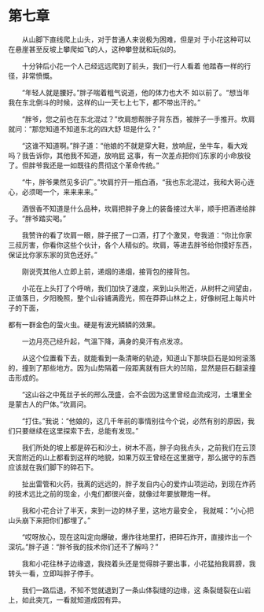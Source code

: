 # 第七章


　　从山脚下直线爬上山头，对于昔通人来说极为困难，但是对 于小花这种可以在悬崖甚至反坡上攀爬如飞的人，这种攀登就和玩似的。

　　十分钟后小花一个人己经远远爬到了前头，我们一行人看着 他踏舂一样的行径，非常愤慨。

　　“年轻人就是腰好。”胖子喘着粗气说道，他的体力也大不 如以前了。“想当年我在东北倒斗的时候，这样的山一天七上七下，都不带出汗的。”

　　“胖爷，您之前也在东北混过？”坎肩想帮胖子背东西，被胖子一手推开。坎肩就问：“那您知道不知道东北的四大舒 坦是什么？”

　　“这谁不知道啊。”胖子道：“他娘的不就是穿大鞋，放响屁，坐牛车，看大戏吗？我告诉你，其他我不知道，放响屁 这事，有一次差点把你们东家的小命放役了。但胖爷我还是一如既往的贯彻这个革命传统。”

　　“牛，胖爷果然见多识广。”坎肩拧开一瓶白酒，“我也东北混过，我和大哥心连心，必须喝一个，来来来来。”

　　酒很香不知道是什么品种，坎肩把胖子身上的装备接过大半，顺手把酒递给胖子。“胖爷踏实喝。”

　　我赞许的看了坎肩一眼，胖子抿了一口酒，打了个激炅，夸我道：“你比你家三叔厉害，你看你这些个伙计，各个人精似的。坎肩，等进去胖爷给你摸好东西，保证比你家东家的货色还好。”

　　刚说壳其他人立即上前，递烟的递烟，接背包的接背包。

　　小花在上头打了个呼哨，我们加快了速度，来到山头附近，从树杆之间望由，正值落日，夕阳晚照，整个山谷铺满霞光，照在莽莽山林之上，好像树冠上每片叶子的下面，

都有一群金色的萤火虫。硬是有波光鳞鳞的效果。

　　一边月亮己经升起，气溫下降，满身的臭汗有点发凉。

　　从这个位置看下去，就能看到一条清晰的轨迹，知道山下那块巨石是如何滚落的，撞到了那些地方。因为山势隔着一段距离就有巨大的凹陷，显然是巨石翻滚撞击形成的。

　　“这山谷之中菟丝子长的邢么茂盛，会不会因为这里曾经血流成河，土壤里全是蒙古人的尸体。”坎肩问。

　　“打住。”我说：“他娘的，这几千年前的事情别往今个说，必然有别的原因，我们只要继续在这里探索下去，总能有发现。”

　　我们所处的坡上都是碎石和沙土，树木不高，胖子向我点头，之前我们在云顶天宫附近的山上都看到这样的地貌，如果万奴王曾经在这里据守，那么据守的东西应该就在我们脚下的碎石下。

　　扯出雷管和火药，我离的远远的，胖子发自内心的爱炸山项运动，到现在炸药的技术远比之前的现金，小鬼们都很兴奋，就像过年要放鞭炮一样。

　　我和小花合计了半天，来到一边的林子里，这地方最安全， 我就喊：“小心把山头崩下来把你们都埋了。”

　　“哎呀放心，现在这叫定向爆破，爆炸往地里打，把碎石炸开，直接炸出一个深坑。”胖子道：“胖爷我的技术你们还不了解吗？”

　　我和小花往林子边缘退，我挠着头还是觉得胖子要出事，小花猛拍我肩膀，我转头一看，立即叫胖子停手。

　　我们一路后退，不知不觉就退到了一条山体裂缝的边缘，这 条裂缝裂在山岩上，如此突兀，一看就知道成因有异。

